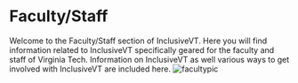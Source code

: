 # Faculty/Staff

Welcome to the Faculty/Staff section of InclusiveVT. Here you will find information related to InclusiveVT specifically geared for the faculty and staff of Virginia Tech. Information on InclusiveVT as well various ways to get involved with InclusiveVT are included here.
![facultypic](https://www.ece.vt.edu/images/people/ECE_2016Faculty-web.jpg)
